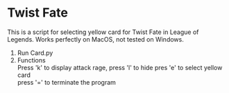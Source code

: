 # Twist Fate  
This is a script for selecting yellow card for Twist Fate in League of Legends. Works perfectly on MacOS, not tested on Windows.  
1. Run Card.py  
2. Functions  
Press 'k' to display attack rage, press 'l' to hide
pres 'e' to select yellow card  
press '=' to terminate the program  